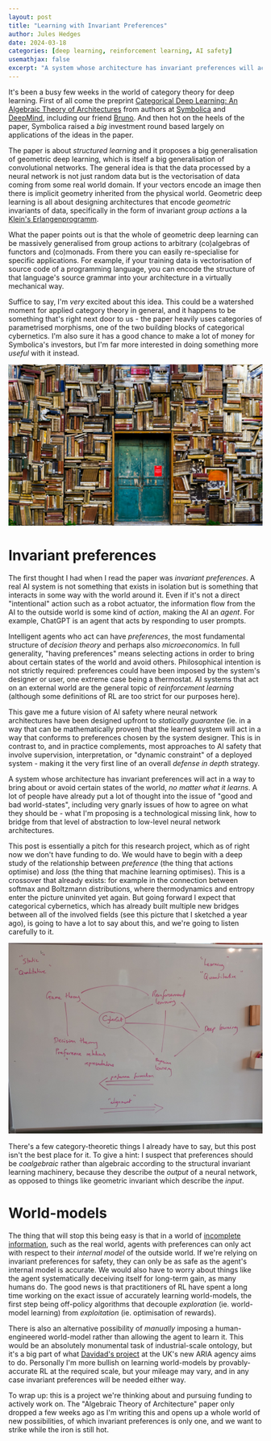 ```yaml
---
layout: post
title: "Learning with Invariant Preferences"
author: Jules Hedges
date: 2024-03-18
categories: [deep learning, reinforcement learning, AI safety]
usemathjax: false 
excerpt: "A system whose architecture has invariant preferences will act in a way to bring about or avoid certain states of the world, no matter what it learns. A lot of people have already put a lot of thought into the issue of good and bad world-states, including very gnarly issues of how to agree on what they should be - what I'm proposing is a technological missing link, how to bridge from that level of abstraction to low-level neural network architectures."
---
```


It's been a busy few weeks in the world of category theory for deep learning. First of all come the preprint [Categorical Deep Learning: An Algebraic Theory of Architectures](https://arxiv.org/abs/2402.15332) from authors at [Symbolica](https://www.symbolica.ai/) and [DeepMind](https://deepmind.google/), including our friend [Bruno](https://www.brunogavranovic.com/). And then hot on the heels of the paper, Symbolica raised a *big* investment round based largely on applications of the ideas in the paper.

The paper is about *structured learning* and it proposes a big generalisation of geometric deep learning, which is itself a big generalisation of convolutional networks. The general idea is that the data processed by a neural network is not just random data but is the vectorisation of data coming from some real world domain. If your vectors encode an image then there is implicit geometry inherited from the physical world. Geometric deep learning is all about designing architectures that encode *geometric* invariants of data, specifically in the form of invariant *group actions* a la [Klein's Erlangenprogramm](https://en.wikipedia.org/wiki/Erlangen_program).

What the paper points out is that the whole of geometric deep learning can be massively generalised from group actions to arbitrary (co)algebras of functors and (co)monads. From there you can easily re-specialise for specific applications. For example, if your training data is vectorisation of source code of a programming language, you can encode the structure of that language's source grammar into your architecture in a virtually mechanical way.

Suffice to say, I'm *very* excited about this idea. This could be a watershed moment for applied category theory in general, and it happens to be something that's right next door to us - the paper heavily uses categories of parametrised morphisms, one of the two building blocks of categorical cybernetics. I'm also sure it has a good chance to make a lot of money for Symbolica's investors, but I'm far more interested in doing something more *useful* with it instead.

![Books](/assetsPosts/2024-03-18-learning-invariant-preferences/eugenio-mazzone-6ywyo2qtaZ8.jpg)

# Invariant preferences

The first thought I had when I read the paper was *invariant preferences*. A real AI system is not something that exists in isolation but is something that interacts in some way with the world around it. Even if it's not a direct "intentional" action such as a robot actuator, the information flow from the AI to the outside world is some kind of *action*, making the AI an *agent*. For example, ChatGPT is an agent that acts by responding to user prompts.

Intelligent agents who act can have *preferences*, the most fundamental structure of *decision theory* and perhaps also *microeconomics*. In full generality, "having preferences" means selecting actions in order to bring about certain states of the world and avoid others. Philosophical intention is not strictly required: preferences could have been imposed by the system's designer or user, one extreme case being a thermostat. AI systems that act on an external world are the general topic of *reinforcement learning* (although some definitions of RL are too strict for our purposes here).

This gave me a future vision of AI safety where neural network architectures have been designed upfront to *statically guarantee* (ie. in a way that can be mathematically proven) that the learned system will act in a way that conforms to preferences chosen by the system designer. This is in contrast to, and in practice complements, most approaches to AI safety that involve supervision, interpretation, or "dynamic constraint" of a deployed system - making it the very first line of an overall *defense in depth* strategy.

A system whose architecture has invariant preferences will act in a way to bring about or avoid certain states of the world, *no matter what it learns*. A lot of people have already put a lot of thought into the issue of "good and bad world-states", including very gnarly issues of how to agree on what they should be - what I'm proposing is a technological missing link, how to bridge from that level of abstraction to low-level neural network architectures.

This post is essentially a pitch for this research project, which as of right now we don't have funding to do. We would have to begin with a deep study of the relationship between *preference* (the thing that actions optimise) and *loss* (the thing that machine learning optimises). This is a crossover that already exists: for example in the connection between softmax and Boltzmann distributions, where thermodynamics and entropy enter the picture uninvited yet again. But going forward I expect that categorical cybernetics, which has already built multiple new bridges between all of the involved fields (see this picture that I sketched a year ago), is going to have a lot to say about this, and we're going to listen carefully to it.

![Mind map](/assetsPosts/2024-03-18-learning-invariant-preferences/img1.jpg)

There's a few category-theoretic things I already have to say, but this post isn't the best place for it. To give a hint: I suspect that preferences should be *coalgebraic* rather than algebraic according to the structural invariant learning machinery, because they describe the *output* of a neural network, as opposed to things like geometric invariant which describe the *input*.

# World-models

The thing that will stop this being easy is that in a world of [incomplete information](https://en.wikipedia.org/wiki/Complete_information), such as the real world, agents with preferences can only act with respect to their *internal model* of the outside world. If we're relying on invariant preferences for safety, they can only be as safe as the agent's internal model is accurate. We would also have to worry about things like the agent systematically deceiving itself for long-term gain, as many humans do. The good news is that practitioners of RL have spent a long time working on the exact issue of accurately learning world-models, the first step being off-policy algorithms that decouple *exploration* (ie. world-model learning) from *exploitation* (ie. optimisation of rewards). 

There is also an alternative possibility of *manually* imposing a human-engineered world-model rather than allowing the agent to learn it. This would be an absolutely monumental task of industrial-scale ontology, but it's a big part of what [Davidad's project](https://www.aria.org.uk/what-were-working-on/#davidad) at the UK's new ARIA agency aims to do. Personally I'm more bullish on learning world-models by provably-accurate RL at the required scale, but your mileage may vary, and in any case invariant preferences will be needed either way.

To wrap up: this is a project we're thinking about and pursuing funding to actively work on. The "Algebraic Theory of Architecture" paper only dropped a few weeks ago as I'm writing this and opens up a whole world of new possibilities, of which invariant preferences is only one, and we want to strike while the iron is still hot.
